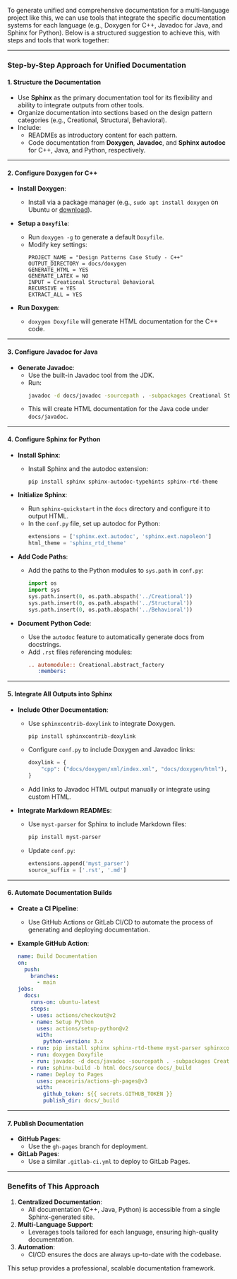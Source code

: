 To generate unified and comprehensive documentation for a multi-language project like this, we can use tools that integrate the specific documentation systems for each language (e.g., Doxygen for C++, Javadoc for Java, and Sphinx for Python). Below is a structured suggestion to achieve this, with steps and tools that work together:

---

### **Step-by-Step Approach for Unified Documentation**

#### **1. Structure the Documentation**

- Use **Sphinx** as the primary documentation tool for its flexibility and ability to integrate outputs from other tools.
- Organize documentation into sections based on the design pattern categories (e.g., Creational, Structural, Behavioral).
- Include:
  - READMEs as introductory content for each pattern.
  - Code documentation from **Doxygen**, **Javadoc**, and **Sphinx autodoc** for C++, Java, and Python, respectively.

---

#### **2. Configure Doxygen for C++**

- **Install Doxygen**:
  - Install via a package manager (e.g., `sudo apt install doxygen` on Ubuntu or [download](https://www.doxygen.nl/download.html)).
- **Setup a `Doxyfile`**:
  - Run `doxygen -g` to generate a default `Doxyfile`.
  - Modify key settings:
    ```plaintext
    PROJECT_NAME = "Design Patterns Case Study - C++"
    OUTPUT_DIRECTORY = docs/doxygen
    GENERATE_HTML = YES
    GENERATE_LATEX = NO
    INPUT = Creational Structural Behavioral
    RECURSIVE = YES
    EXTRACT_ALL = YES
    ```

- **Run Doxygen**:
  - `doxygen Doxyfile` will generate HTML documentation for the C++ code.

---

#### **3. Configure Javadoc for Java**

- **Generate Javadoc**:
  - Use the built-in Javadoc tool from the JDK.
  - Run:
    ```bash
    javadoc -d docs/javadoc -sourcepath . -subpackages Creational Structural Behavioral
    ```
  - This will create HTML documentation for the Java code under `docs/javadoc`.

---

#### **4. Configure Sphinx for Python**

- **Install Sphinx**:
  - Install Sphinx and the autodoc extension:
    ```bash
    pip install sphinx sphinx-autodoc-typehints sphinx-rtd-theme
    ```
- **Initialize Sphinx**:
  - Run `sphinx-quickstart` in the `docs` directory and configure it to output HTML.
  - In the `conf.py` file, set up autodoc for Python:
    ```python
    extensions = ['sphinx.ext.autodoc', 'sphinx.ext.napoleon']
    html_theme = 'sphinx_rtd_theme'
    ```
- **Add Code Paths**:
  - Add the paths to the Python modules to `sys.path` in `conf.py`:
    ```python
    import os
    import sys
    sys.path.insert(0, os.path.abspath('../Creational'))
    sys.path.insert(0, os.path.abspath('../Structural'))
    sys.path.insert(0, os.path.abspath('../Behavioral'))
    ```

- **Document Python Code**:
  - Use the `autodoc` feature to automatically generate docs from docstrings.
  - Add `.rst` files referencing modules:
    ```rst
    .. automodule:: Creational.abstract_factory
       :members:
    ```

---

#### **5. Integrate All Outputs into Sphinx**

- **Include Other Documentation**:
  - Use `sphinxcontrib-doxylink` to integrate Doxygen.
    ```bash
    pip install sphinxcontrib-doxylink
    ```
  - Configure `conf.py` to include Doxygen and Javadoc links:
    ```python
    doxylink = {
        "cpp": ("docs/doxygen/xml/index.xml", "docs/doxygen/html"),
    }
    ```
  - Add links to Javadoc HTML output manually or integrate using custom HTML.

- **Integrate Markdown READMEs**:
  - Use `myst-parser` for Sphinx to include Markdown files:
    ```bash
    pip install myst-parser
    ```
  - Update `conf.py`:
    ```python
    extensions.append('myst_parser')
    source_suffix = ['.rst', '.md']
    ```

---

#### **6. Automate Documentation Builds**

- **Create a CI Pipeline**:
  - Use GitHub Actions or GitLab CI/CD to automate the process of generating and deploying documentation.

- **Example GitHub Action**:
  ```yaml
  name: Build Documentation
  on:
    push:
      branches:
        - main
  jobs:
    docs:
      runs-on: ubuntu-latest
      steps:
      - uses: actions/checkout@v2
      - name: Setup Python
        uses: actions/setup-python@v2
        with:
          python-version: 3.x
      - run: pip install sphinx sphinx-rtd-theme myst-parser sphinxcontrib-doxylink
      - run: doxygen Doxyfile
      - run: javadoc -d docs/javadoc -sourcepath . -subpackages Creational Structural Behavioral
      - run: sphinx-build -b html docs/source docs/_build
      - name: Deploy to Pages
        uses: peaceiris/actions-gh-pages@v3
        with:
          github_token: ${{ secrets.GITHUB_TOKEN }}
          publish_dir: docs/_build
  ```

---

#### **7. Publish Documentation**

- **GitHub Pages**:
  - Use the `gh-pages` branch for deployment.
- **GitLab Pages**:
  - Use a similar `.gitlab-ci.yml` to deploy to GitLab Pages.

---

### **Benefits of This Approach**

1. **Centralized Documentation**:
   - All documentation (C++, Java, Python) is accessible from a single Sphinx-generated site.
2. **Multi-Language Support**:
   - Leverages tools tailored for each language, ensuring high-quality documentation.
3. **Automation**:
   - CI/CD ensures the docs are always up-to-date with the codebase.

This setup provides a professional, scalable documentation framework.